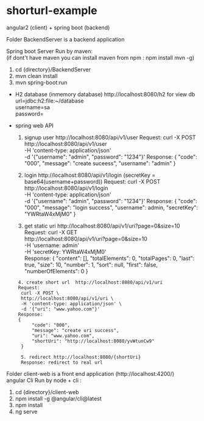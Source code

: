 # shorturl-example
angular2 (client) + spring boot (backend)

Folder BackendServer is a backend application<br/>

Spring boot Server Run by maven: <br/>
(if dont't have maven you can install maven from npm : npm install mvn -g)<br/>
 1. cd {directory}/BackendServer
 2. mvn clean install
 3. mvn spring-boot:run

  - H2 database (inmemory database) http://localhost:8080/h2 for view db
      <br/>url=jdbc:h2:file:~/database
      <br/>username=sa
      <br/>password=

  - spring web API
  
     1. signup user http://localhost:8080/api/v1/user
     Request: 
      curl -X POST \
      http://localhost:8080/api/v1/user \
      -H 'content-type: application/json' \
      -d '{"username": "admin", "password": "1234"}'
     Response: 
       {
        "code": "000",
        "message": "create suceess",
        "username": "admin"
       }
       
      2. login http://localhost:8080/api/v1/login (secretKey = base64(username+password))
      Request: 
        curl -X POST \
        http://localhost:8080/api/v1/login \
        -H 'content-type: application/json' \
        -d '{"username": "admin", "password": "1234"}'
      Response: 
       {
          "code": "000",
          "message": "login success",
          "username": admin,
          "secretKey": "YWRtaW4xMjM0"
       }
       
       3. get static uri http://localhost:8080/api/v1/uri?page=0&size=10
        Request: 
          curl -X GET \
          http://localhost:8080/api/v1/uri?page=0&size=10 \
          -H 'username: admin' \
          -H 'secretKey: YWRtaW4xMjM0' \
        Response: 
         {
            "content": [],
            "totalElements": 0,
            "totalPages": 0,
            "last": true,
            "size": 10,
            "number": 1,
            "sort": null,
            "first": false,
            "numberOfElements": 0
          }
          
         4. create short url  http://localhost:8080/api/v1/uri
         Request: 
          curl -X POST \
          http://localhost:8080/api/v1/uri \
          -H 'content-type: application/json' \
          -d '{"uri": "www.yahoo.com"}' 
         Response: 
         {
              "code": "000",
              "message": "create uri success",
              "uri": "www.yahoo.com",
              "shortUri": "http://localhost:8080/yvWtunCw9"
          }
          
          5. redirect http://localhost:8080/{shortUri} 
          Response: redirect to real url
       
      
    
Folder client-web is a front end application (http://localhost:4200/)<br/>
angular Cli Run by node + cli :
  1. cd {directory}/client-web
  2. npm install -g @angular/cli@latest 
  3. npm install
  4. ng serve
